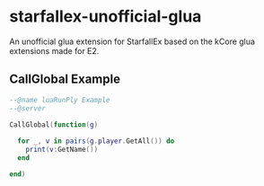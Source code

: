 # starfallex-unofficial-glua
An unofficial glua extension for StarfallEx based on the kCore glua extensions made for E2.

## CallGlobal Example
```Lua
--@name luaRunPly Example
--@server

CallGlobal(function(g)
    
  for _, v in pairs(g.player.GetAll()) do
    print(v:GetName())
  end

end)
```
